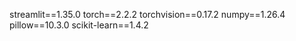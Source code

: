 streamlit==1.35.0
torch==2.2.2
torchvision==0.17.2
numpy==1.26.4
pillow==10.3.0
scikit-learn==1.4.2
